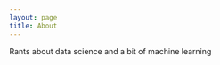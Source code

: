 ```yaml
---
layout: page
title: About
---
```


<p class="message">
  Rants about data science and a bit of machine learning
</p>

